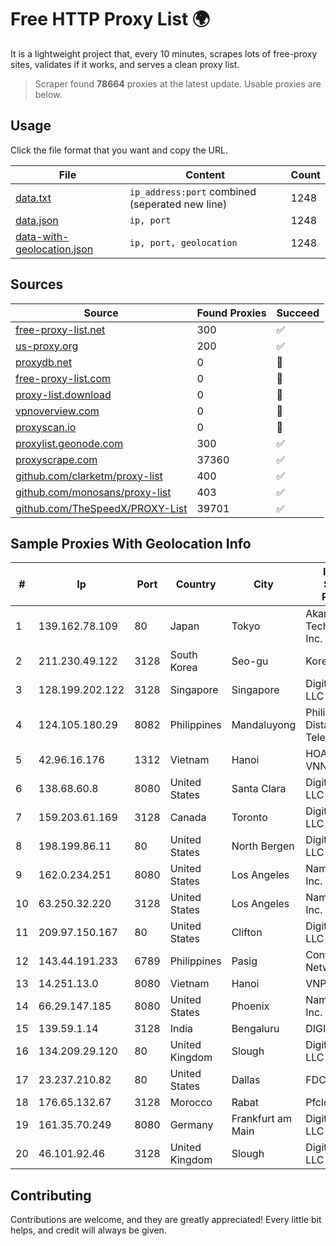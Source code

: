 
# Free HTTP Proxy List 🌍

It is a lightweight project that, every 10 minutes, scrapes lots of free-proxy sites, validates if it works, and serves a clean proxy list.


> Scraper found **78664** proxies at the latest update. Usable proxies are below.

## Usage

Click the file format that you want and copy the URL.


|File|Content|Count|
|----|-------|-----|
|[data.txt](https://raw.githubusercontent.com/themiralay/Proxy-List-World/master/data.txt)|`ip_address:port` combined (seperated new line)|1248|
|[data.json](https://raw.githubusercontent.com/themiralay/Proxy-List-World/master/data.json)|`ip, port`|1248|
|[data-with-geolocation.json](https://raw.githubusercontent.com/themiralay/Proxy-List-World/master/data-with-geolocation.json)|`ip, port, geolocation`|1248|

## Sources

|Source|Found Proxies|Succeed|
|------|-------------|-------|
|[free-proxy-list.net](https://free-proxy-list.net)|300|✅|
|[us-proxy.org](https://www.us-proxy.org)|200|✅|
|[proxydb.net](http://proxydb.net)|0|🚫|
|[free-proxy-list.com](https://free-proxy-list.com/?page=&port=&type%5B%5D=http&type%5B%5D=https&up_time=0&search=Search)|0|🚫|
|[proxy-list.download](https://www.proxy-list.download/HTTP)|0|🚫|
|[vpnoverview.com](https://vpnoverview.com/privacy/anonymous-browsing/free-proxy-servers)|0|🚫|
|[proxyscan.io](https://www.proxyscan.io)|0|🚫|
|[proxylist.geonode.com](https://proxylist.geonode.com/api/proxy-list?limit=300&page=1&sort_by=lastChecked&sort_type=desc&protocols=http,https)|300|✅|
|[proxyscrape.com](https://api.proxyscrape.com/v2/?request=displayproxies&protocol=http&timeout=10000&country=all&ssl=all&anonymity=all)|37360|✅|
|[github.com/clarketm/proxy-list](https://raw.githubusercontent.com/clarketm/proxy-list/master/proxy-list-raw.txt)|400|✅|
|[github.com/monosans/proxy-list](https://raw.githubusercontent.com/monosans/proxy-list/main/proxies/http.txt)|403|✅|
|[github.com/TheSpeedX/PROXY-List](https://raw.githubusercontent.com/TheSpeedX/PROXY-List/master/http.txt)|39701|✅|


## Sample Proxies With Geolocation Info

|#|Ip|Port|Country|City|Internet Service Provider|
|-|--|----|-------|----|-------------------------|
|1|139.162.78.109|80|Japan|Tokyo|Akamai Technologies, Inc.|
|2|211.230.49.122|3128|South Korea|Seo-gu|Korea Telecom|
|3|128.199.202.122|3128|Singapore|Singapore|DigitalOcean, LLC|
|4|124.105.180.29|8082|Philippines|Mandaluyong|Philippine Long Distance Telephone Co.|
|5|42.96.16.176|1312|Vietnam|Hanoi|HOALAC-VNNIC|
|6|138.68.60.8|8080|United States|Santa Clara|DigitalOcean, LLC|
|7|159.203.61.169|3128|Canada|Toronto|DigitalOcean, LLC|
|8|198.199.86.11|80|United States|North Bergen|DigitalOcean, LLC|
|9|162.0.234.251|8080|United States|Los Angeles|Namecheap, Inc.|
|10|63.250.32.220|3128|United States|Los Angeles|Namecheap, Inc.|
|11|209.97.150.167|80|United States|Clifton|DigitalOcean, LLC|
|12|143.44.191.233|6789|Philippines|Pasig|Converge ICT Network|
|13|14.251.13.0|8080|Vietnam|Hanoi|VNPT|
|14|66.29.147.185|8080|United States|Phoenix|Namecheap, Inc.|
|15|139.59.1.14|3128|India|Bengaluru|DIGITALOCEAN|
|16|134.209.29.120|80|United Kingdom|Slough|DigitalOcean, LLC|
|17|23.237.210.82|80|United States|Dallas|FDCservers.net|
|18|176.65.132.67|3128|Morocco|Rabat|Pfcloud UG|
|19|161.35.70.249|8080|Germany|Frankfurt am Main|DigitalOcean, LLC|
|20|46.101.92.46|3128|United Kingdom|Slough|DigitalOcean, LLC|



## Contributing

Contributions are welcome, and they are greatly appreciated! Every
little bit helps, and credit will always be given.

